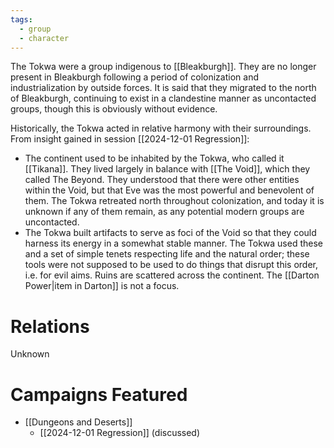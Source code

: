 ```yaml
---
tags:
  - group
  - character
---
```

The Tokwa were a group indigenous to [[Bleakburgh]]. They are no longer present in Bleakburgh following a period of colonization and industrialization by outside forces. It is said that they migrated to the north of Bleakburgh, continuing to exist in a clandestine manner as uncontacted groups, though this is obviously without evidence.

Historically, the Tokwa acted in relative harmony with their surroundings. From insight gained in session [[2024-12-01 Regression]]:

- The continent used to be inhabited by the Tokwa, who called it [[Tikana]]. They lived largely in balance with [[The Void]], which they called The Beyond. They understood that there were other entities within the Void, but that Eve was the most powerful and benevolent of them. The Tokwa retreated north throughout colonization, and today it is unknown if any of them remain, as any potential modern groups are uncontacted.
- The Tokwa built artifacts to serve as foci of the Void so that they could harness its energy in a somewhat stable manner. The Tokwa used these and a set of simple tenets respecting life and the natural order; these tools were not supposed to be used to do things that disrupt this order, i.e. for evil aims. Ruins are scattered across the continent. The [[Darton Power|item in Darton]] is not a focus.

# Relations

Unknown

# Campaigns Featured

- [[Dungeons and Deserts]]
	- [[2024-12-01 Regression]] (discussed)
